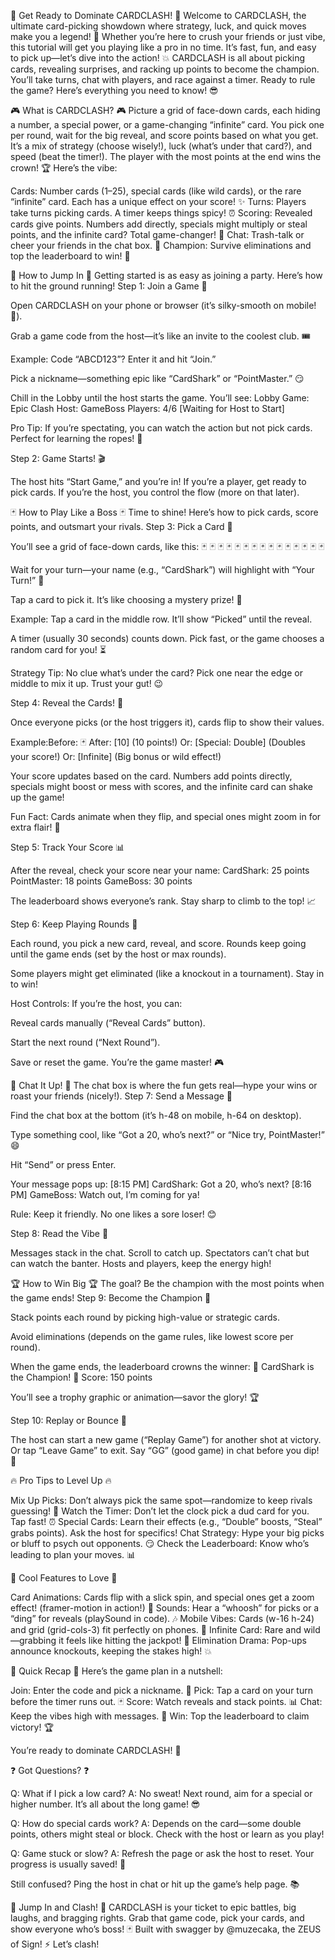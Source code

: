 🚀 Get Ready to Dominate CARDCLASH! 🚀
Welcome to CARDCLASH, the ultimate card-picking showdown where strategy, luck, and quick moves make you a legend! 🎴 Whether you’re here to crush your friends or just vibe, this tutorial will get you playing like a pro in no time. It’s fast, fun, and easy to pick up—let’s dive into the action! 💥
CARDCLASH is all about picking cards, revealing surprises, and racking up points to become the champion. You’ll take turns, chat with players, and race against a timer. Ready to rule the game? Here’s everything you need to know! 😎

🎮 What is CARDCLASH? 🎮
Picture a grid of face-down cards, each hiding a number, a special power, or a game-changing “infinite” card. You pick one per round, wait for the big reveal, and score points based on what you get. It’s a mix of strategy (choose wisely!), luck (what’s under that card?), and speed (beat the timer!). The player with the most points at the end wins the crown! 🏆
Here’s the vibe:

Cards: Number cards (1–25), special cards (like wild cards), or the rare “infinite” card. Each has a unique effect on your score! ✨
Turns: Players take turns picking cards. A timer keeps things spicy! ⏰
Scoring: Revealed cards give points. Numbers add directly, specials might multiply or steal points, and the infinite card? Total game-changer! 💪
Chat: Trash-talk or cheer your friends in the chat box. 💬
Champion: Survive eliminations and top the leaderboard to win! 🥇


🔗 How to Jump In 🔗
Getting started is as easy as joining a party. Here’s how to hit the ground running!
Step 1: Join a Game 🏁

Open CARDCLASH on your phone or browser (it’s silky-smooth on mobile! 📱).

Grab a game code from the host—it’s like an invite to the coolest club. 🎟️

Example: Code “ABCD123”? Enter it and hit “Join.”


Pick a nickname—something epic like “CardShark” or “PointMaster.” 😏

Chill in the Lobby until the host starts the game. You’ll see:
Lobby   Game: Epic Clash   Host: GameBoss   Players: 4/6   [Waiting for Host to Start]



Pro Tip: If you’re spectating, you can watch the action but not pick cards. Perfect for learning the ropes! 👀

Step 2: Game Starts! 🎬

The host hits “Start Game,” and you’re in! If you’re a player, get ready to pick cards. If you’re the host, you control the flow (more on that later).


🃏 How to Play Like a Boss 🃏
Time to shine! Here’s how to pick cards, score points, and outsmart your rivals.
Step 3: Pick a Card 🎴

You’ll see a grid of face-down cards, like this:
🃏 🃏 🃏 🃏 🃏   🃏 🃏 🃏 🃏 🃏   🃏 🃏 🃏 🃏 🃏

Wait for your turn—your name (e.g., “CardShark”) will highlight with “Your Turn!” 🔔

Tap a card to pick it. It’s like choosing a mystery prize! 🎁



Example: Tap a card in the middle row. It’ll show “Picked” until the reveal.


A timer (usually 30 seconds) counts down. Pick fast, or the game chooses a random card for you! ⏳


Strategy Tip: No clue what’s under the card? Pick one near the edge or middle to mix it up. Trust your gut! 😉

Step 4: Reveal the Cards! 🌟

Once everyone picks (or the host triggers it), cards flip to show their values.


Example:Before: 🃏
After:  [10]  (10 points!)
Or:  [Special: Double]  (Doubles your score!)
Or:  [Infinite]  (Big bonus or wild effect!)




Your score updates based on the card. Numbers add points directly, specials might boost or mess with scores, and the infinite card can shake up the game!


Fun Fact: Cards animate when they flip, and special ones might zoom in for extra flair! 🎉

Step 5: Track Your Score 📊

After the reveal, check your score near your name:
CardShark: 25 points  PointMaster: 18 points  GameBoss: 30 points

The leaderboard shows everyone’s rank. Stay sharp to climb to the top! 📈


Step 6: Keep Playing Rounds 🔄

Each round, you pick a new card, reveal, and score. Rounds keep going until the game ends (set by the host or max rounds).

Some players might get eliminated (like a knockout in a tournament). Stay in to win!

Host Controls: If you’re the host, you can:

Reveal cards manually (“Reveal Cards” button).

Start the next round (“Next Round”).

Save or reset the game. You’re the game master! 🎮



💬 Chat It Up! 💬
The chat box is where the fun gets real—hype your wins or roast your friends (nicely!).
Step 7: Send a Message 📩

Find the chat box at the bottom (it’s h-48 on mobile, h-64 on desktop).

Type something cool, like “Got a 20, who’s next?” or “Nice try, PointMaster!” 😄

Hit “Send” or press Enter.

Your message pops up:
[8:15 PM] CardShark: Got a 20, who’s next?   [8:16 PM] GameBoss: Watch out, I’m coming for ya!



Rule: Keep it friendly. No one likes a sore loser! 😊

Step 8: Read the Vibe 📜

Messages stack in the chat. Scroll to catch up.
Spectators can’t chat but can watch the banter. Hosts and players, keep the energy high!


🏆 How to Win Big 🏆
The goal? Be the champion with the most points when the game ends!
Step 9: Become the Champion 🥇

Stack points each round by picking high-value or strategic cards.

Avoid eliminations (depends on the game rules, like lowest score per round).

When the game ends, the leaderboard crowns the winner:
🎉 CardShark is the Champion! 🎉   Score: 150 points

You’ll see a trophy graphic or animation—savor the glory! 🏆


Step 10: Replay or Bounce 🎲

The host can start a new game (“Replay Game”) for another shot at victory.
Or tap “Leave Game” to exit. Say “GG” (good game) in chat before you dip! 👋


🔥 Pro Tips to Level Up 🔥

Mix Up Picks: Don’t always pick the same spot—randomize to keep rivals guessing! 🎲
Watch the Timer: Don’t let the clock pick a dud card for you. Tap fast! ⏰
Special Cards: Learn their effects (e.g., “Double” boosts, “Steal” grabs points). Ask the host for specifics!
Chat Strategy: Hype your big picks or bluff to psych out opponents. 😏
Check the Leaderboard: Know who’s leading to plan your moves. 📊


🎨 Cool Features to Love 🎨

Card Animations: Cards flip with a slick spin, and special ones get a zoom effect! (framer-motion in action!) 🎴
Sounds: Hear a “whoosh” for picks or a “ding” for reveals (playSound in code). 🎶
Mobile Vibes: Cards (w-16 h-24) and grid (grid-cols-3) fit perfectly on phones. 📱
Infinite Card: Rare and wild—grabbing it feels like hitting the jackpot! 🌈
Elimination Drama: Pop-ups announce knockouts, keeping the stakes high! 💥


🧠 Quick Recap 🧠
Here’s the game plan in a nutshell:

Join: Enter the code and pick a nickname. 🔗
Pick: Tap a card on your turn before the timer runs out. 🃏
Score: Watch reveals and stack points. 📊
Chat: Keep the vibes high with messages. 💬
Win: Top the leaderboard to claim victory! 🏆

You’re ready to dominate CARDCLASH! 💪

❓ Got Questions? ❓

Q: What if I pick a low card?
A: No sweat! Next round, aim for a special or higher number. It’s all about the long game! 😎


Q: How do special cards work?
A: Depends on the card—some double points, others might steal or block. Check with the host or learn as you play!


Q: Game stuck or slow?
A: Refresh the page or ask the host to reset. Your progress is usually saved! 🔄



Still confused? Ping the host in chat or hit up the game’s help page. 📚

🎉 Jump In and Clash! 🎉
CARDCLASH is your ticket to epic battles, big laughs, and bragging rights. Grab that game code, pick your cards, and show everyone who’s boss! 🃏
Built with swagger by @muzecaka, the ZEUS of Sign! ⚡ Let’s clash!